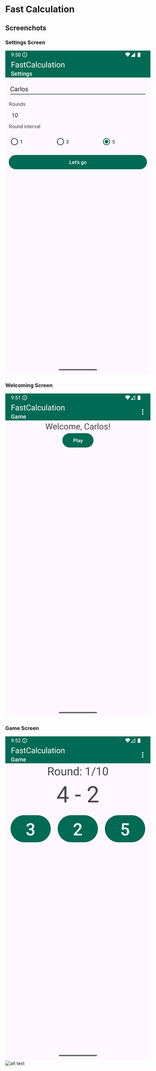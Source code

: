 # Fast Calculation
## Screenchots
### Settings Screen
![alt text](settings-screen.png)

### Welcoming Screen
![alt text](welcoming-screen.png)

### Game Screen
![alt text](game-screen.png)
![alt text](result-screen)